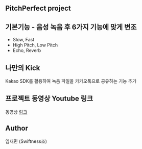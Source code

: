 ## PitchPerfect project

## 기본기능 - 음성 녹음 후 6가지 기능에 맞게 변조
- Slow, Fast
- High Pitch, Low Pitch
- Echo, Reverb

## 나만의 Kick
Kakao SDK를 활용하여 녹음 파일을 카카오톡으로 공유하는 기능 추가

## 프로젝트 동영상 Youtube 링크
동영상 [링크](https://youtu.be/PW6yo8NPYC4)

## Author
임재민 (Swiftness조)
